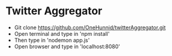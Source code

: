 # Twitter Aggregator

* Git clone https://github.com/OneHunnid/twitterAggregator.git
* Open terminal and type in 'npm install'
* Then type in 'nodemon app.js'
* Open browser and type in 'localhost:8080'
